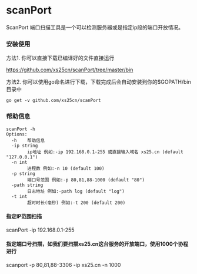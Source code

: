 # scanPort
ScanPort 端口扫描工具是一个可以检测服务器或是指定ip段的端口开放情况。

### 安装使用
方法1. 你可以直接下载已编译好的文件直接运行

https://github.com/xs25cn/scanPort/tree/master/bin

方法2. 你可以使用go命名进行下载，下载完成后会自动安装到你的$GOPATH/bin目录中

```
go get -v github.com/xs25cn/scanPort

```

### 帮助信息
````
scanPort -h 
Options:
  -h    帮助信息
  -ip string
        ip地址 例如:-ip 192.168.0.1-255 或直接输入域名 xs25.cn (default "127.0.0.1")
  -n int
        进程数 例如:-n 10 (default 100)
  -p string
        端口号范围 例如:-p 80,81,88-1000 (default "80")
  -path string
        日志地址 例如:-path log (default "log")
  -t int
        超时时长(毫秒) 例如:-t 200 (default 200)

````
#### 指定IP范围扫描

scanPort -ip 192.168.0.1-255

#### 指定端口号扫描，如我们要扫描xs25.cn这台服务的开放端口，使用1000个协程进行

scanport -p 80,81,88-3306 -ip xs25.cn -n 1000 


